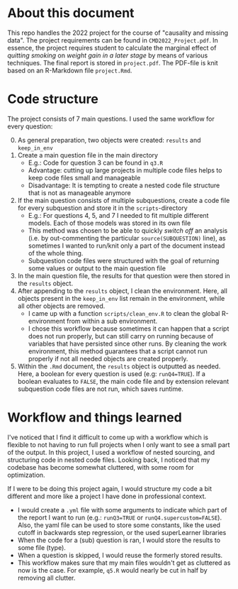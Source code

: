 # About this document

This repo handles the 2022 project for the course of "causality and missing data". The project requirements can be found in `CMD2022_Project.pdf`. In essence, the project requires student to calculate the marginal effect of _quitting smoking_ on _weight gain in a later stage_ by means of various techniques. The final report is stored in `project.pdf`. The PDF-file is knit based on an R-Markdown file `project.Rmd`. 

# Code structure

The project consists of 7 main questions. I used the same workflow for every question:

0. As general preparation, two objects were created: `results` and `keep_in_env`
1. Create a main question file in the main directory
    + E.g.: Code for question 3 can be found in `q3.R`
    + Advantage: cutting up large projects in multiple code files helps to keep code files small and manageable
    + Disadvantage: It is tempting to create a nested code file structure that is not as manageable anymore
2. If the main question consists of multiple subquestions, create a code file for every subquestion and store it in the `scripts`-directory
    + E.g.: For questions 4, 5, and 7 I needed to fit multiple different models. Each of those models was stored in its own file
    + This method was chosen to be able to quickly _switch off_ an analysis (i.e. by out-commenting the particular `source(SUBQUESTION)` line), as sometimes I wanted to run/knit only a part of the document instead of the whole thing.
    + Subquestion code files were structured with the goal of returning some values or output to the main question file
3. In the main question file, the results for that question were then stored in the `results` object. 
4. After appending to the `results` object, I clean the environment. Here, all objects present in the `keep_in_env` list remain in the environment, while all other objects are removed.
    + I came up with a function `scripts/clean_env.R` to clean the global R-environment from within a sub environment.
    + I chose this workflow because sometimes it can happen that a script does not run properly, but can still carry on running because of variables that have persisted since other runs. By cleaning the work environment, this method guarantees that a script cannot run properly if not all needed objects are created properly.
5. Within the `.Rmd` document, the `results` object is outputted as needed. Here, a boolean for every question is used (e.g: `runQ4=TRUE`). If a boolean evaluates to `FALSE`, the main code file and by extension relevant subquestion code files are not run, which saves runtime.

# Workflow and things learned

I've noticed that I find it difficult to come up with a workflow which is flexible to not having to run full projects when I only want to see a small part of the output. In this project, I used a workflow of nested sourcing, and structuring code in nested code files. Looking back, I noticed that my codebase has become somewhat cluttered, with some room for optimization.

If I were to be doing this project again, I would structure my code a bit different and more like a project I have done in professional context.

- I would create a `.yml` file with some arguments to indicate which part of the report I want to run (e.g.: `runQ3=TRUE` or `runQ4.supercustom=FALSE`). Also, the yaml file can be used to store some constants, like the used cutoff in backwards step regression, or the used superLearner libraries
- When the code for a (sub) question is ran, I would store the results to some file (type).
- When a question is skipped, I would reuse the formerly stored results.
- This workflow makes sure that my main files wouldn't get as cluttered as now is the case. For example, `q5.R` would nearly be cut in half by removing all clutter. 


